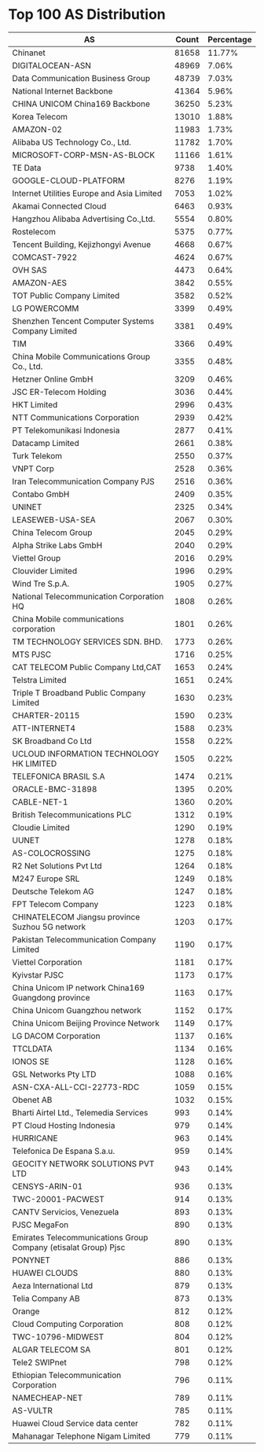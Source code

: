 # Top 100 AS Distribution
| AS | Count | Percentage |
|----|----|----|
| Chinanet | 81658 | 11.77% |
| DIGITALOCEAN-ASN | 48969 | 7.06% |
| Data Communication Business Group | 48739 | 7.03% |
| National Internet Backbone | 41364 | 5.96% |
| CHINA UNICOM China169 Backbone | 36250 | 5.23% |
| Korea Telecom | 13010 | 1.88% |
| AMAZON-02 | 11983 | 1.73% |
| Alibaba US Technology Co., Ltd. | 11782 | 1.70% |
| MICROSOFT-CORP-MSN-AS-BLOCK | 11166 | 1.61% |
| TE Data | 9738 | 1.40% |
| GOOGLE-CLOUD-PLATFORM | 8276 | 1.19% |
| Internet Utilities Europe and Asia Limited | 7053 | 1.02% |
| Akamai Connected Cloud | 6463 | 0.93% |
| Hangzhou Alibaba Advertising Co.,Ltd. | 5554 | 0.80% |
| Rostelecom | 5375 | 0.77% |
| Tencent Building, Kejizhongyi Avenue | 4668 | 0.67% |
| COMCAST-7922 | 4624 | 0.67% |
| OVH SAS | 4473 | 0.64% |
| AMAZON-AES | 3842 | 0.55% |
| TOT Public Company Limited | 3582 | 0.52% |
| LG POWERCOMM | 3399 | 0.49% |
| Shenzhen Tencent Computer Systems Company Limited | 3381 | 0.49% |
| TIM | 3366 | 0.49% |
| China Mobile Communications Group Co., Ltd. | 3355 | 0.48% |
| Hetzner Online GmbH | 3209 | 0.46% |
| JSC ER-Telecom Holding | 3036 | 0.44% |
| HKT Limited | 2996 | 0.43% |
| NTT Communications Corporation | 2939 | 0.42% |
| PT Telekomunikasi Indonesia | 2877 | 0.41% |
| Datacamp Limited | 2661 | 0.38% |
| Turk Telekom | 2550 | 0.37% |
| VNPT Corp | 2528 | 0.36% |
| Iran Telecommunication Company PJS | 2516 | 0.36% |
| Contabo GmbH | 2409 | 0.35% |
| UNINET | 2325 | 0.34% |
| LEASEWEB-USA-SEA | 2067 | 0.30% |
| China Telecom Group | 2045 | 0.29% |
| Alpha Strike Labs GmbH | 2040 | 0.29% |
| Viettel Group | 2016 | 0.29% |
| Clouvider Limited | 1996 | 0.29% |
| Wind Tre S.p.A. | 1905 | 0.27% |
| National Telecommunication Corporation HQ | 1808 | 0.26% |
| China Mobile communications corporation | 1801 | 0.26% |
| TM TECHNOLOGY SERVICES SDN. BHD. | 1773 | 0.26% |
| MTS PJSC | 1716 | 0.25% |
| CAT TELECOM Public Company Ltd,CAT | 1653 | 0.24% |
| Telstra Limited | 1651 | 0.24% |
| Triple T Broadband Public Company Limited | 1630 | 0.23% |
| CHARTER-20115 | 1590 | 0.23% |
| ATT-INTERNET4 | 1588 | 0.23% |
| SK Broadband Co Ltd | 1558 | 0.22% |
| UCLOUD INFORMATION TECHNOLOGY HK LIMITED | 1505 | 0.22% |
| TELEFONICA BRASIL S.A | 1474 | 0.21% |
| ORACLE-BMC-31898 | 1395 | 0.20% |
| CABLE-NET-1 | 1360 | 0.20% |
| British Telecommunications PLC | 1312 | 0.19% |
| Cloudie Limited | 1290 | 0.19% |
| UUNET | 1278 | 0.18% |
| AS-COLOCROSSING | 1275 | 0.18% |
| R2 Net Solutions Pvt Ltd | 1264 | 0.18% |
| M247 Europe SRL | 1249 | 0.18% |
| Deutsche Telekom AG | 1247 | 0.18% |
| FPT Telecom Company | 1223 | 0.18% |
| CHINATELECOM Jiangsu province Suzhou 5G network | 1203 | 0.17% |
| Pakistan Telecommunication Company Limited | 1190 | 0.17% |
| Viettel Corporation | 1181 | 0.17% |
| Kyivstar PJSC | 1173 | 0.17% |
| China Unicom IP network China169 Guangdong province | 1163 | 0.17% |
| China Unicom Guangzhou network | 1152 | 0.17% |
| China Unicom Beijing Province Network | 1149 | 0.17% |
| LG DACOM Corporation | 1137 | 0.16% |
| TTCLDATA | 1134 | 0.16% |
| IONOS SE | 1128 | 0.16% |
| GSL Networks Pty LTD | 1088 | 0.16% |
| ASN-CXA-ALL-CCI-22773-RDC | 1059 | 0.15% |
| Obenet AB | 1032 | 0.15% |
| Bharti Airtel Ltd., Telemedia Services | 993 | 0.14% |
| PT Cloud Hosting Indonesia | 979 | 0.14% |
| HURRICANE | 963 | 0.14% |
| Telefonica De Espana S.a.u. | 959 | 0.14% |
| GEOCITY NETWORK SOLUTIONS PVT LTD | 943 | 0.14% |
| CENSYS-ARIN-01 | 936 | 0.13% |
| TWC-20001-PACWEST | 914 | 0.13% |
| CANTV Servicios, Venezuela | 893 | 0.13% |
| PJSC MegaFon | 890 | 0.13% |
| Emirates Telecommunications Group Company (etisalat Group) Pjsc | 890 | 0.13% |
| PONYNET | 886 | 0.13% |
| HUAWEI CLOUDS | 880 | 0.13% |
| Aeza International Ltd | 879 | 0.13% |
| Telia Company AB | 873 | 0.13% |
| Orange | 812 | 0.12% |
| Cloud Computing Corporation | 808 | 0.12% |
| TWC-10796-MIDWEST | 804 | 0.12% |
| ALGAR TELECOM SA | 801 | 0.12% |
| Tele2 SWIPnet | 798 | 0.12% |
| Ethiopian Telecommunication Corporation | 796 | 0.11% |
| NAMECHEAP-NET | 789 | 0.11% |
| AS-VULTR | 785 | 0.11% |
| Huawei Cloud Service data center | 782 | 0.11% |
| Mahanagar Telephone Nigam Limited | 779 | 0.11% |
